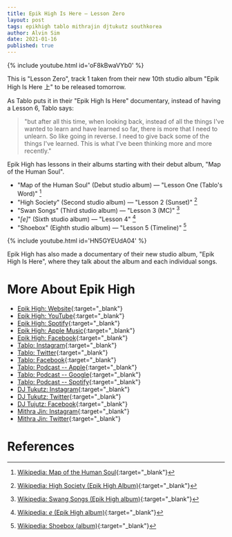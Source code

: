 ```yaml
---
title: Epik High Is Here — Lesson Zero
layout: post
tags: epikhigh tablo mithrajin djtukutz southkorea
author: Alvin Sim
date: 2021-01-16
published: true
---
```


{% include youtube.html id='oF8kBwaVYb0' %}

This is "Lesson Zero", track 1 taken from their new 10th studio album "Epik High Is Here 上" to be released tomorrow.

As Tablo puts it in their "Epik High Is Here" documentary, instead of having a Lesson 6, Tablo says:

> "but after all this time, when looking back, instead of all the things I've wanted to learn and have learned so far, there is more that I need to unlearn.
> So like going in reverse.
> I need to give back some of the things I've learned.
> This is what I've been thinking more and more recently."

Epik High has lessons in their albums starting with their debut album, "Map of the Human Soul".
- "Map of the Human Soul" (Debut studio album) — "Lesson One (Tablo's Word)" [^1]
- "High Society" (Second studio album) — "Lesson 2 (Sunset)" [^2]
- "Swan Songs" (Third studio album) — "Lesson 3 (MC)" [^3]
- "_[e]_" (Sixth studio album) — "Lesson 4" [^4]
- "Shoebox" (Eighth studio album) — "Lesson 5 (Timeline)" [^5]

{% include youtube.html id='HN5GYEUdA04' %}

Epik High has also made a documentary of their new studio album, "Epik High Is Here", where they talk about the album and each individual songs.

# More About Epik High

- [Epik High: Website](https://www.epikhigh.com){:target="_blank"}
- [Epik High: YouTube](https://www.youtube.com/channel/UCTcEu0jaf3DrsTjnGwwvsvA){:target="_blank"}
- [Epik High: Spotify](https://open.spotify.com/artist/5snNHNlYT2UrtZo5HCJkiw){:target="_blank"}
- [Epik High: Apple Music](https://music.apple.com/au/artist/epik-high/139334133){:target="_blank"}
- [Epik High: Facebook](https://www.facebook.com/EPIKHIGH/){:target="_blank"}
- [Tablo: Instagram](https://www.instagram.com/blobyblo/){:target="_blank"}
- [Tablo: Twitter](https://twitter.com/blobyblo){:target="_blank"}
- [Tablo: Facebook](https://www.facebook.com/officialtablo){:target="_blank"}
- [Tablo: Podcast -- Apple](https://podcasts.apple.com/au/podcast/the-tablo-podcast/id1474359464){:target="_blank"}
- [Tablo: Podcast -- Google](https://podcasts.google.com/feed/aHR0cHM6Ly9mZWVkcy5zaW1wbGVjYXN0LmNvbS9ScURaV01xbg?hl=en){:target="_blank"}
- [Tablo: Podcast -- Spotify](https://open.spotify.com/show/5qwKkz84WTu3hCcmOwcxEF){:target="_blank"}
- [DJ Tukutz: Instagram](https://www.instagram.com/realtukutz/){:target="_blank"}
- [DJ Tukutz: Twitter](https://twitter.com/Tukutz81){:target="_blank"}
- [DJ Tujutz: Facebook](https://www.facebook.com/reaItukutz){:target="_blank"}
- [Mithra Jin: Instagram](https://www.instagram.com/realtukutz/){:target="_blank"}
- [Mithra Jin: Twitter](https://twitter.com/realmithrajin){:target="_blank"}

# References

[^1]: [Wikipedia: Map of the Human Soul](https://en.wikipedia.org/wiki/Map_of_the_Human_Soul){:target="_blank"}
[^2]: [Wikipedia: High Society (Epik High Album)](https://en.wikipedia.org/wiki/High_Society_(Epik_High_album)){:target="_blank"}
[^3]: [Wikipedia: Swang Songs (Epik High album)](https://en.wikipedia.org/wiki/Swan_Songs_(Epik_High_album)){:target="_blank"}
[^4]: [Wikipedia: _e_ (Epik High album)](https://en.wikipedia.org/wiki/E_(Epik_High_album)){:target="_blank"}
[^5]: [Wikipedia: Shoebox (album)](https://en.wikipedia.org/wiki/Shoebox_(album)){:target="_blank"}
